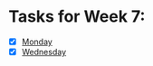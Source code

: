 # Tasks for Week 7:

- [x] [Monday](https://github.com/HackBulgaria/Programming101-Java/tree/master/week07/1.Monday)
- [x] [Wednesday](https://github.com/HackBulgaria/Programming101-Java/tree/master/week07/2.Wednesday)
